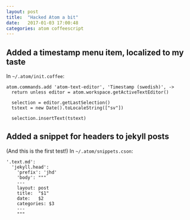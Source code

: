 ```yaml
---
layout: post
title:  "Hacked Atom a bit"
date:   2017-01-03 17:00:48
categories: atom coffeescript
---
```

## Added a timestamp menu item, localized to my taste

In `~/.atom/init.coffee`:
```
atom.commands.add 'atom-text-editor', 'Timestamp (swedish)', ->
  return unless editor = atom.workspace.getActiveTextEditor()

  selection = editor.getLastSelection()
  tstext = new Date().toLocaleString(["sv"])

  selection.insertText(tstext)
```
## Added a snippet for headers to jekyll posts

(And this is the first test!) In `~/.atom/snippets.cson`:

```
'.text.md':
  'jekyll.head':
    'prefix': 'jhd'
    'body': """
    ---
    layout: post
    title:  "$1"
    date:   $2
    categories: $3
    ---
    """
```
